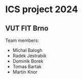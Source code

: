 # ICS project 2024
## VUT FIT Brno

Team members:
- Michal Balogh 
- Radek Jestrabik
- Dominik Borek
- Tomas Bartak
- Martin Knor